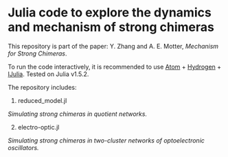 # Julia code to explore the dynamics and mechanism of strong chimeras

This repository is part of the paper: Y. Zhang and A. E. Motter, _Mechanism for Strong Chimeras_.

To run the code interactively, it is recommended to use [Atom](https://atom.io) + [Hydrogen](https://atom.io/packages/hydrogen) + [IJulia](https://github.com/JuliaLang/IJulia.jl). Tested on Julia v1.5.2.

The repository includes:
1. reduced_model.jl

  _Simulating strong chimeras in quotient networks._

2. electro-optic.jl

  _Simulating strong chimeras in two-cluster networks of optoelectronic oscillators._
